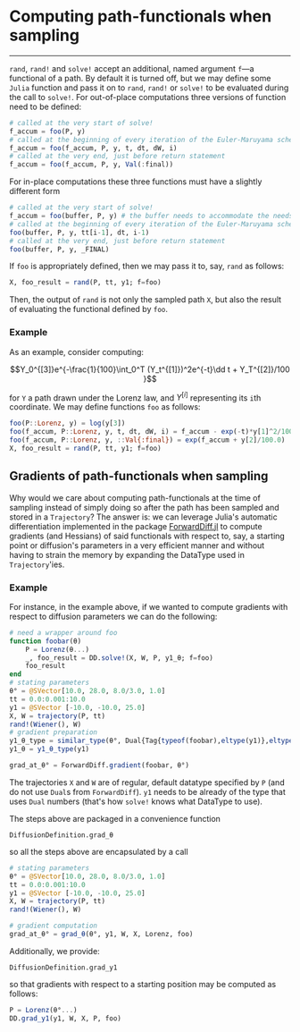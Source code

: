 # Computing path-functionals when sampling
--------------------------------------------------------------------------------
`rand`, `rand!` and `solve!` accept an additional, named argument `f`—a functional of a path. By default it is turned off, but we may define some `Julia` function and pass it on to `rand`, `rand!` or `solve!` to be evaluated during the call to `solve!`. For out-of-place computations three versions of function need to be defined:
```julia
# called at the very start of solve!
f_accum = foo(P, y)
# called at the beginning of every iteration of the Euler-Maruyama scheme
f_accum = foo(f_accum, P, y, t, dt, dW, i)
# called at the very end, just before return statement
f_accum = foo(f_accum, P, y, Val(:final))
```
For in-place computations these three functions must have a slightly different form
```julia
# called at the very start of solve!
f_accum = foo(buffer, P, y) # the buffer needs to accommodate the needs of function f
# called at the beginning of every iteration of the Euler-Maruyama scheme
foo(buffer, P, y, tt[i-1], dt, i-1)
# called at the very end, just before return statement
foo(buffer, P, y, _FINAL)
```
If `foo` is appropriately defined, then we may pass it to, say, `rand` as follows:
```julia
X, foo_result = rand(P, tt, y1; f=foo)
```
Then, the output of `rand` is not only the sampled path `X`, but also the result of evaluating the functional defined by `foo`.
### Example
As an example, consider computing:
```math
Y_0^{[3]}e^{-\frac{1}{100}\int_0^T (Y_t^{[1]})^2e^{-t}\dd t + Y_T^{[2]}/100 }
```
for `Y` a path drawn under the Lorenz law, and $Y^{[i]}$ representing its `i`th coordinate. We may define functions `foo` as follows:
```julia
foo(P::Lorenz, y) = log(y[3])
foo(f_accum, P::Lorenz, y, t, dt, dW, i) = f_accum - exp(-t)*y[1]^2/100.0*dt
foo(f_accum, P::Lorenz, y, ::Val{:final}) = exp(f_accum + y[2]/100.0)
X, foo_result = rand(P, tt, y1; f=foo)
```
## Gradients of path-functionals when sampling
Why would we care about computing path-functionals at the time of sampling instead of simply doing so after the path has been sampled and stored in a `Trajectory`? The answer is: we can leverage Julia's automatic differentiation implemented in the package [ForwardDiff.jl](https://github.com/JuliaDiff/ForwardDiff.jl) to compute gradients (and Hessians) of said functionals with respect to, say, a starting point or diffusion's parameters in a very efficient manner and without having to strain the memory by expanding the DataType used in `Trajectory`'ies.

### Example
For instance, in the example above, if we wanted to compute gradients with respect to diffusion parameters we can do the following:
```julia
# need a wrapper around foo
function foobar(θ)
    P = Lorenz(θ...)
    _, foo_result = DD.solve!(X, W, P, y1_θ; f=foo)
    foo_result
end
# stating parameters
θ° = @SVector[10.0, 28.0, 8.0/3.0, 1.0]
tt = 0.0:0.001:10.0
y1 = @SVector [-10.0, -10.0, 25.0]
X, W = trajectory(P, tt)
rand!(Wiener(), W)
# gradient preparation
y1_θ_type = similar_type(θ°, Dual{Tag{typeof(foobar),eltype(y1)},eltype(y1),length(θ)}, Size(y1))
y1_θ = y1_θ_type(y1)

grad_at_θ° = ForwardDiff.gradient(foobar, θ°)
```
The trajectories `X` and `W` are of regular, default datatype specified by `P` (and do not use `Dual`s from `ForwardDiff`). `y1` needs to be already of the type that uses `Dual` numbers (that's how `solve!` knows what DataType to use).

The steps above are packaged in a convenience function
```@docs
DiffusionDefinition.grad_θ
```
so all the steps above are encapsulated by a call
```julia
# stating parameters
θ° = @SVector[10.0, 28.0, 8.0/3.0, 1.0]
tt = 0.0:0.001:10.0
y1 = @SVector [-10.0, -10.0, 25.0]
X, W = trajectory(P, tt)
rand!(Wiener(), W)

# gradient computation
grad_at_θ° = grad_θ(θ°, y1, W, X, Lorenz, foo)
```

Additionally, we provide:
```@docs
DiffusionDefinition.grad_y1
```
so that gradients with respect to a starting position may be computed as follows:
```julia
P = Lorenz(θ°...)
DD.grad_y1(y1, W, X, P, foo)
```
